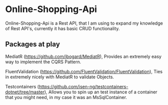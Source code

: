 # Online-Shopping-Api

Online-Shopping-Api is a Rest API, that I am using to expand my knowledge of Rest API's, currently it has basic CRUD functionality.

## Packages at play

MediatR (https://github.com/jbogard/MediatR), Provides an extremely easy way to implement the CQRS Pattern.

FluentValidation (https://github.com/FluentValidation/FluentValidation), Ties in extremely nicely with MediatR to validate Objects.

Testcontainers (https://github.com/isen-ng/testcontainers-dotnet/tree/master), Allows you to spin up an test instance of a container that you might need, in my case it was an MsSqlContainer.
